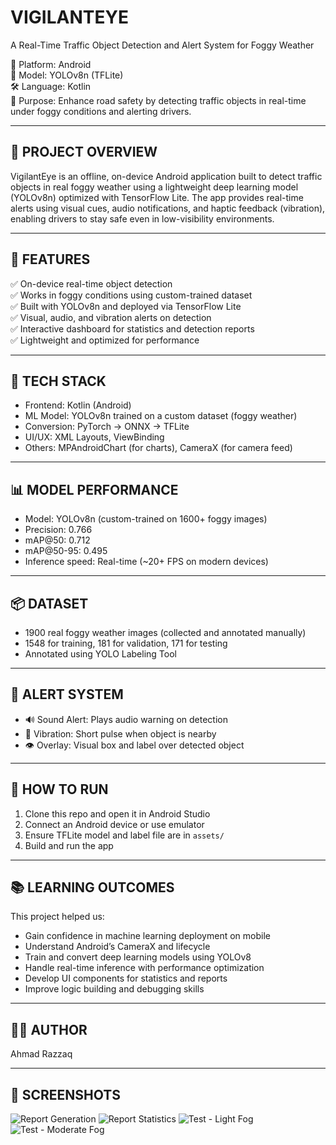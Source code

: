 VIGILANTEYE
============

A Real-Time Traffic Object Detection and Alert System for Foggy Weather

📱 Platform: Android  
🧠 Model: YOLOv8n (TFLite)  
🛠 Language: Kotlin  
🎯 Purpose: Enhance road safety by detecting traffic objects in real-time under foggy conditions and alerting drivers.

---

📌 PROJECT OVERVIEW
-------------------
VigilantEye is an offline, on-device Android application built to detect traffic objects in real foggy weather using a lightweight deep learning model (YOLOv8n) optimized with TensorFlow Lite. The app provides real-time alerts using visual cues, audio notifications, and haptic feedback (vibration), enabling drivers to stay safe even in low-visibility environments.

---

🧪 FEATURES
-----------
✅ On-device real-time object detection  
✅ Works in foggy conditions using custom-trained dataset  
✅ Built with YOLOv8n and deployed via TensorFlow Lite  
✅ Visual, audio, and vibration alerts on detection  
✅ Interactive dashboard for statistics and detection reports  
✅ Lightweight and optimized for performance

---

🧰 TECH STACK
-------------
- Frontend: Kotlin (Android)
- ML Model: YOLOv8n trained on a custom dataset (foggy weather)
- Conversion: PyTorch → ONNX → TFLite
- UI/UX: XML Layouts, ViewBinding
- Others: MPAndroidChart (for charts), CameraX (for camera feed)

---

📊 MODEL PERFORMANCE
---------------------
- Model: YOLOv8n (custom-trained on 1600+ foggy images)
- Precision: 0.766
- mAP@50: 0.712
- mAP@50-95: 0.495
- Inference speed: Real-time (~20+ FPS on modern devices)

---

📦 DATASET
-----------
- 1900 real foggy weather images (collected and annotated manually)
- 1548 for training, 181 for validation, 171 for testing
- Annotated using YOLO Labeling Tool

---

📣 ALERT SYSTEM
----------------
- 🔊 Sound Alert: Plays audio warning on detection
- 📳 Vibration: Short pulse when object is nearby
- 👁 Overlay: Visual box and label over detected object

---

📌 HOW TO RUN
-------------
1. Clone this repo and open it in Android Studio
2. Connect an Android device or use emulator
3. Ensure TFLite model and label file are in `assets/`
4. Build and run the app

---

📚 LEARNING OUTCOMES
---------------------
This project helped us:
- Gain confidence in machine learning deployment on mobile
- Understand Android’s CameraX and lifecycle
- Train and convert deep learning models using YOLOv8
- Handle real-time inference with performance optimization
- Develop UI components for statistics and reports
- Improve logic building and debugging skills

---

👨‍💻 AUTHOR
------------
Ahmad Razzaq

---
📸 SCREENSHOTS
--------------

![Report Generation](screenshots/report_gen.jpg)
![Report Statistics](screenshots/report_stats.jpg)
![Test - Light Fog](screenshots/test1_light.jpg)
![Test - Moderate Fog](screenshots/test2_moderate.jpg)

